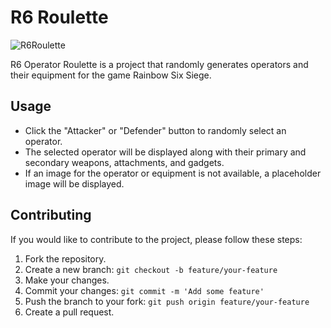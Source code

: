 # R6 Roulette


<img src="https://lonoxx.me/dist/img/Banner/R6Roulette2.png" alt="R6Roulette" >

R6 Operator Roulette is a project that randomly generates operators and their equipment for the game Rainbow Six Siege.

## Usage

- Click the "Attacker" or "Defender" button to randomly select an operator.
- The selected operator will be displayed along with their primary and secondary weapons, attachments, and gadgets.
- If an image for the operator or equipment is not available, a placeholder image will be displayed.

## Contributing

If you would like to contribute to the project, please follow these steps:

1. Fork the repository.
2. Create a new branch: `git checkout -b feature/your-feature`
3. Make your changes.
4. Commit your changes: `git commit -m 'Add some feature'`
5. Push the branch to your fork: `git push origin feature/your-feature`
6. Create a pull request.
